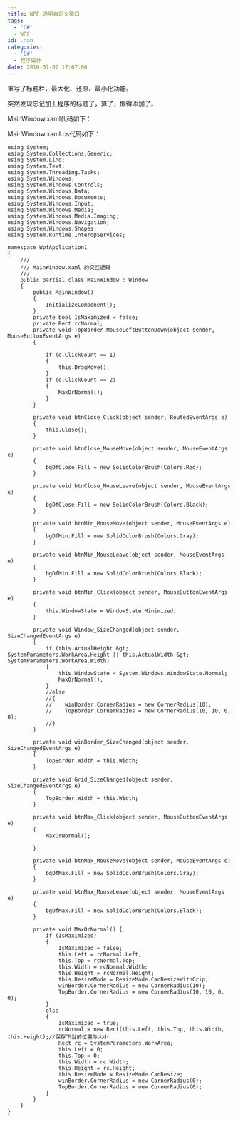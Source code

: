 ```yaml
---
title: WPF 透明自定义窗口
tags:
  - 'C#'
  - WPF
id: .nan
categories:
  - 'C#'
  - 程序设计
date: 2016-01-02 17:07:00
---
```


重写了标题栏，最大化、还原、最小化功能。

突然发现忘记加上程序的标题了，算了，懒得添加了。

MainWindow.xaml代码如下：

MainWindow.xaml.cs代码如下：

    using System;
    using System.Collections.Generic;
    using System.Linq;
    using System.Text;
    using System.Threading.Tasks;
    using System.Windows;
    using System.Windows.Controls;
    using System.Windows.Data;
    using System.Windows.Documents;
    using System.Windows.Input;
    using System.Windows.Media;
    using System.Windows.Media.Imaging;
    using System.Windows.Navigation;
    using System.Windows.Shapes;
    using System.Runtime.InteropServices;

    namespace WpfApplication1
    {
        /// 
        /// MainWindow.xaml 的交互逻辑
        /// 
        public partial class MainWindow : Window
        {
            public MainWindow()
            {
                InitializeComponent();
            }
            private bool IsMaximized = false;
            private Rect rcNormal;
            private void TopBorder_MouseLeftButtonDown(object sender, MouseButtonEventArgs e)
            {

                if (e.ClickCount == 1)
                {
                    this.DragMove();
                }
                if (e.ClickCount == 2)
                {
                    MaxOrNormal();
                }
            }

            private void btnClose_Click(object sender, RoutedEventArgs e)
            {
                this.Close();
            }

            private void btnClose_MouseMove(object sender, MouseEventArgs e)
            {
                bgOfClose.Fill = new SolidColorBrush(Colors.Red);
            }

            private void btnClose_MouseLeave(object sender, MouseEventArgs e)
            {
                bgOfClose.Fill = new SolidColorBrush(Colors.Black);
            }

            private void btnMin_MouseMove(object sender, MouseEventArgs e)
            {
                bgOfMin.Fill = new SolidColorBrush(Colors.Gray);
            }

            private void btnMin_MouseLeave(object sender, MouseEventArgs e)
            {
                bgOfMin.Fill = new SolidColorBrush(Colors.Black);
            }

            private void btnMin_Click(object sender, MouseButtonEventArgs e)
            {
                this.WindowState = WindowState.Minimized;
            }

            private void Window_SizeChanged(object sender, SizeChangedEventArgs e)
            {
                if (this.ActualHeight &gt; SystemParameters.WorkArea.Height || this.ActualWidth &gt; SystemParameters.WorkArea.Width)
                {
                    this.WindowState = System.Windows.WindowState.Normal;
                    MaxOrNormal();
                }
                //else
                //{
                //    winBorder.CornerRadius = new CornerRadius(10);
                //    TopBorder.CornerRadius = new CornerRadius(10, 10, 0, 0);
                //}
            }

            private void winBorder_SizeChanged(object sender, SizeChangedEventArgs e)
            {
                TopBorder.Width = this.Width;
            }

            private void Grid_SizeChanged(object sender, SizeChangedEventArgs e)
            {
                TopBorder.Width = this.Width;
            }

            private void btnMax_Click(object sender, MouseButtonEventArgs e)
            {
                MaxOrNormal();

            }

            private void btnMax_MouseMove(object sender, MouseEventArgs e)
            {
                bgOfMax.Fill = new SolidColorBrush(Colors.Gray);
            }

            private void btnMax_MouseLeave(object sender, MouseEventArgs e)
            {
                bgOfMax.Fill = new SolidColorBrush(Colors.Black);
            }

            private void MaxOrNormal() {
                if (IsMaximized)
                {
                    IsMaximized = false;
                    this.Left = rcNormal.Left;
                    this.Top = rcNormal.Top;
                    this.Width = rcNormal.Width;
                    this.Height = rcNormal.Height;
                    this.ResizeMode = ResizeMode.CanResizeWithGrip;
                    winBorder.CornerRadius = new CornerRadius(10);
                    TopBorder.CornerRadius = new CornerRadius(10, 10, 0, 0);
                }
                else
                {
                    IsMaximized = true;
                    rcNormal = new Rect(this.Left, this.Top, this.Width, this.Height);//保存下当前位置与大小
                    Rect rc = SystemParameters.WorkArea;
                    this.Left = 0;
                    this.Top = 0;
                    this.Width = rc.Width;
                    this.Height = rc.Height;
                    this.ResizeMode = ResizeMode.CanResize;
                    winBorder.CornerRadius = new CornerRadius(0);
                    TopBorder.CornerRadius = new CornerRadius(0);
                }
            }
        }
    }
